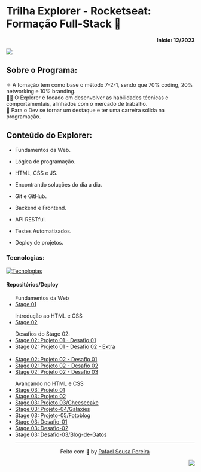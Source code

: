 <div>
  <h1>Trilha Explorer - Rocketseat: Formação Full-Stack 🚀</h1>
  <p align="right"><b>Início: 12/2023</b></p>
  <p><img src="https://img.shields.io/badge/License-MIT-yellow.svg"></p>

  
  <h2>Sobre o Programa:</h2>
  <p>
    ⚛️ A fomação tem como base o método 7-2-1, sendo que 70% coding, 20% networking e 10% branding. <br />
    👨‍💻 O Explorer é focado em desenvolver as habilidades técnicas e comportamentais, alinhados com o mercado de trabalho. <br /> 
    🥇 Para o Dev se tornar um destaque e ter uma carreira sólida na programação.
  </p>
  
  <h2>Conteúdo do Explorer:</h2>
  <ul>
    <li>
      <p>Fundamentos da Web.</p>
    </li>
    <li>
      <p>Lógica de programação.</p>
    </li>
    <li>
      <p>HTML, CSS e JS.</p>
    </li>
    <li>
      <p>Encontrando soluções do dia a dia.</p>
    </li>
    <li>
      <p>Git e GitHub.</p>
    </li>
    <li>
      <p>Backend e Frontend.</p>
    </li>
    <li>
      <p>API RESTful.</p>
    </li>
    <li>
      <p>Testes Automatizados.</p>
    </li>
    <li>
      Deploy de projetos.
    </li>
  </ul>
  
  <h3>Tecnologias:</h3>
  
  [![Tecnologias](https://skills.thijs.gg/icons?i=html,css,js,figma,react,nodejs,styledcomponents,sqlite,git,github,jest,heroku,netlify)](https://skills.thijs.gg)
  
  <h4>Repositórios/Deploy</h4>
  <ul>
    <span>Fundamentos da Web</span>
    <li>
      <a href="#">Stage 01</a>
    </li>
  </ul>
  
  <ul>
    <span>Introdução ao HTML e CSS</span>
    <li>
      <a href="https://github.com/rafaelsousapereira/rocketseat-explorer/tree/main/Stage-02">Stage 02</a>
    </li>
  </ul>
  <ul>
    <span>Desafios do Stage 02:</span>
    <li>
      <a href="https://github.com/rafaelsousapereira/rocketseat-explorer/tree/main/Stage-02/Projeto-01/Desafio-01">Stage 02: Projeto 01 - Desafio 01</a>
    </li>
    <li>
      <a href="https://github.com/rafaelsousapereira/rocketseat-explorer/tree/main/Stage-02/Projeto-01/Desafio-02-Extra">Stage 02: Projeto 01 - Desafio 02 - Extra</a>
    </li>
    <br />
    <li>
      <a href="https://github.com/rafaelsousapereira/rocketseat-explorer/tree/main/Stage-02/Projeto-02/Desafio-01" target="_blank">Stage 02: Projeto 02 - Desafio 01</a>
    </li>
    <li>
      <a href="https://github.com/rafaelsousapereira/rocketseat-explorer/tree/main/Stage-02/Projeto-02/Desafio-02" target="_blank">Stage 02: Projeto 02 - Desafio 02</a>
    </li>
    <li>
      <a href="https://github.com/rafaelsousapereira/rocketseat-explorer/tree/main/Stage-02/Projeto-02/Desafio-03" target="_blank">Stage 02: Projeto 02 - Desafio 03</a>
    </li>
  </ul>
  
  <ul>
    <span>Avançando no HTML e CSS</span>
    <li><a href="https://github.com/rafaelsousapereira/rocketseat-explorer/tree/main/Stage-03/Projeto-01" target="_blank">Stage 03: Projeto 01</a></li>
    <li><a href="https://github.com/rafaelsousapereira/rocketseat-explorer/tree/main/Stage-03/Projeto-02" target="_blank">Stage 03: Projeto 02</a></li>
    <li><a href="https://github.com/rafaelsousapereira/rocketseat-explorer/tree/main/Stage-03/Projeto-03/Cheesecake" target="_blank">Stage 03: Projeto 03/Cheesecake</a></li>
    <li><a href="https://github.com/rafaelsousapereira/rocketseat-explorer/tree/main/Stage-03/Projeto-04/Galaxies" target="_blank">Stage 03: Projeto-04/Galaxies</a></li>
    <li><a href="https://github.com/rafaelsousapereira/rocketseat-explorer/tree/main/Stage-03/Projeto-05/Fotoblog" target="_blank">Stage 03: Projeto-05/Fotoblog</a></li>
    <li><a href="https://github.com/rafaelsousapereira/rocketseat-explorer/tree/main/Stage-03/Desafio-01" target="_blank">Stage 03: Desafio-01</a></li>
    <li><a href="https://github.com/rafaelsousapereira/rocketseat-explorer/tree/main/Stage-03/Desafio-02" target="_blank">Stage 03: Desafio-02</a></li>
    <li><a href="https://github.com/rafaelsousapereira/rocketseat-explorer/tree/main/Stage-03/Desafio-03/Blog-de-Gatos" target="_blank">Stage 03: Desafio-03/Blog-de-Gatos</a></li>
    
  <hr />
  
  <footer>
    <p align="center">Feito com 💜 by <a href="https://github.com/rafaelsousapereira">Rafael Sousa Pereira</a></p>
    <p align="right"> <img src="https://img.shields.io/badge/Made%20with-Markdown-1f425f.svg"></p>
  </footer>
</div>
